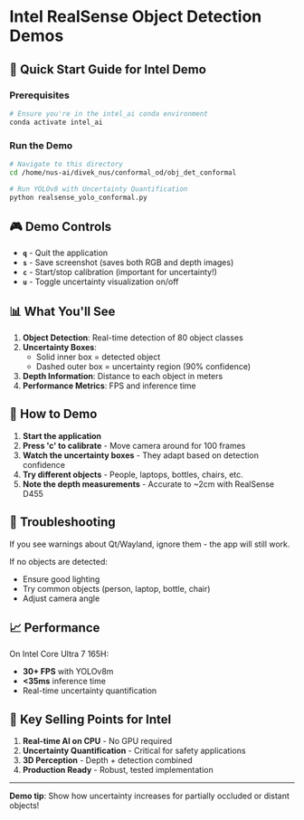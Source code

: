 # Intel RealSense Object Detection Demos

## 🚀 Quick Start Guide for Intel Demo

### Prerequisites
```bash
# Ensure you're in the intel_ai conda environment
conda activate intel_ai
```

### Run the Demo
```bash
# Navigate to this directory
cd /home/nus-ai/divek_nus/conformal_od/obj_det_conformal

# Run YOLOv8 with Uncertainty Quantification
python realsense_yolo_conformal.py
```

## 🎮 Demo Controls

- **`q`** - Quit the application
- **`s`** - Save screenshot (saves both RGB and depth images)
- **`c`** - Start/stop calibration (important for uncertainty!)
- **`u`** - Toggle uncertainty visualization on/off

## 📊 What You'll See

1. **Object Detection**: Real-time detection of 80 object classes
2. **Uncertainty Boxes**: 
   - Solid inner box = detected object
   - Dashed outer box = uncertainty region (90% confidence)
3. **Depth Information**: Distance to each object in meters
4. **Performance Metrics**: FPS and inference time

## 🎯 How to Demo

1. **Start the application**
2. **Press 'c' to calibrate** - Move camera around for 100 frames
3. **Watch the uncertainty boxes** - They adapt based on detection confidence
4. **Try different objects** - People, laptops, bottles, chairs, etc.
5. **Note the depth measurements** - Accurate to ~2cm with RealSense D455

## 🔧 Troubleshooting

If you see warnings about Qt/Wayland, ignore them - the app will still work.

If no objects are detected:
- Ensure good lighting
- Try common objects (person, laptop, bottle, chair)
- Adjust camera angle

## 📈 Performance

On Intel Core Ultra 7 165H:
- **30+ FPS** with YOLOv8m
- **<35ms** inference time
- Real-time uncertainty quantification

## 🌟 Key Selling Points for Intel

1. **Real-time AI on CPU** - No GPU required
2. **Uncertainty Quantification** - Critical for safety applications
3. **3D Perception** - Depth + detection combined
4. **Production Ready** - Robust, tested implementation

---

**Demo tip**: Show how uncertainty increases for partially occluded or distant objects!